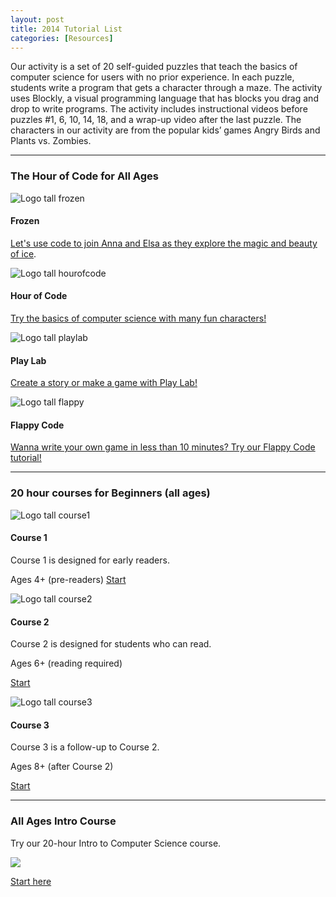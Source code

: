 ```yaml
---
layout: post
title: 2014 Tutorial List
categories: [Resources]
---
```

Our activity is a set of 20 self-guided puzzles that teach the basics of computer science for users with no prior experience. In each puzzle, students write a program that gets a character through a maze. The activity uses Blockly, a visual programming language that has blocks you drag and drop to write programs. The activity includes instructional videos before puzzles #1, 6, 10, 14, 18, and a wrap-up video after the last puzzle. The characters in our activity are from the popular kids’ games Angry Birds and Plants vs. Zombies.

---


### The Hour of Code for All Ages


![Logo tall frozen][8]

####  Frozen

[Let's use code to join Anna and Elsa as they explore the magic and beauty of ice][9].

![Logo tall hourofcode][10]

#### Hour of Code

[Try the basics of computer science with many fun characters!][11]

![Logo tall playlab][12]

####  Play Lab

[Create a story or make a game with Play Lab!][13]

![Logo tall flappy][14]

####  Flappy Code

[Wanna write your own game in less than 10 minutes? Try our Flappy Code tutorial!][15]


---


### 20 hour courses for Beginners (all ages)

![Logo tall course1][16]

####  Course 1

Course 1 is designed for early readers.

Ages 4+ (pre-readers)
[Start][17]

![Logo tall course2][18]


####  Course 2

Course 2 is designed for students who can read.

Ages 6+ (reading required)

[Start][19]

![Logo tall course3][20]


####  Course 3

Course 3 is a follow-up to Course 2.

Ages 8+ (after Course 2)

[Start][21]


---



### All Ages Intro Course

Try our 20-hour Intro to Computer Science course.

![][34]

[Start here][35]




[1]: https://support.code.org/hc/en-us/requests/new
[2]: https://support.code.org/hc/en-us/articles/202591743
[3]: /assets/codeorg-studio-logo-ab9fbef5744e7d26dd423357f7c93a8a.png
[8]: http://studio.code.org/assets/logo_tall_frozen-fdf4b7f1af4aeff25522f257a30af5dc.jpg
[9]: http://studio.code.org/s/frozen/reset
[10]: http://studio.code.org/assets/logo_tall_hourofcode-1ff365b0d094938502fcf42c9c73cda7.jpg
[11]: http://studio.code.org/s/hourofcode/reset
[12]: http://studio.code.org/assets/logo_tall_playlab-0261292a3e0a39ab8d3574525328f3c5.jpg
[13]: http://studio.code.org/s/playlab/reset
[14]: http://studio.code.org/assets/logo_tall_flappy-5d52f06d34e4bdd48654c5e79d64325a.jpg
[15]: http://studio.code.org/s/flappy/reset
[16]: http://studio.code.org/assets/logo_tall_course1-0cbb3f4433a12e6e51e6f196d55196e0.jpg
[17]: http://studio.code.org/s/course1
[18]: http://studio.code.org/assets/logo_tall_course2-8d89caf1692b03bcdddc83398459d3a6.jpg
[19]: http://studio.code.org/s/course2
[20]: http://studio.code.org/assets/logo_tall_course3-04db9f86ed1f91e8a79e2d8fcfc25b77.jpg
[21]: http://studio.code.org/s/course3
[34]: http://code.org/images/fit-520/code20hr.jpg
[35]: http://studio.code.org/s/1
[36]: http://eepurl.com/Im_In
[37]: https://studio.code.org/
[38]: http://support.code.org
[39]: http://code.org/tos
[40]: http://code.org/privacy
  
 
